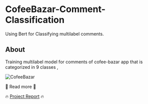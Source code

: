 # CofeeBazar-Comment-Classification
Using Bert for Classifying multilabel comments.

## About
Training multilabel model for comments of cofee-bazar app that is categorized in 9 classes ,

![CofeeBazar](https://upload.wikimedia.org/wikipedia/commons/1/1d/Cafe_Bazaar_logo_2020.jpg)

:rocket:
Read more
:rocket:

:fire:
   [Project Report](https://github.com/Alirez1043/CofeeBazar-Comment-Classification/blob/main/logs/comment-report.pdf)
:fire:
